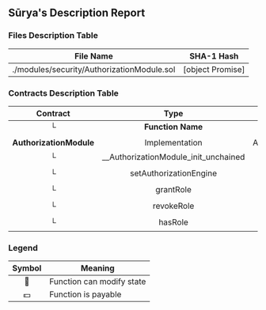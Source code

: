 ## Sūrya's Description Report

### Files Description Table


|  File Name  |  SHA-1 Hash  |
|-------------|--------------|
| ./modules/security/AuthorizationModule.sol | [object Promise] |


### Contracts Description Table


|  Contract  |         Type        |       Bases      |                  |                 |
|:----------:|:-------------------:|:----------------:|:----------------:|:---------------:|
|     └      |  **Function Name**  |  **Visibility**  |  **Mutability**  |  **Modifiers**  |
||||||
| **AuthorizationModule** | Implementation | AccessControlUpgradeable |||
| └ | __AuthorizationModule_init_unchained | Internal 🔒 | 🛑  | onlyInitializing |
| └ | setAuthorizationEngine | External ❗️ | 🛑  | onlyRole |
| └ | grantRole | Public ❗️ | 🛑  | onlyRole |
| └ | revokeRole | Public ❗️ | 🛑  | onlyRole |
| └ | hasRole | Public ❗️ |   |NO❗️ |


### Legend

|  Symbol  |  Meaning  |
|:--------:|-----------|
|    🛑    | Function can modify state |
|    💵    | Function is payable |
